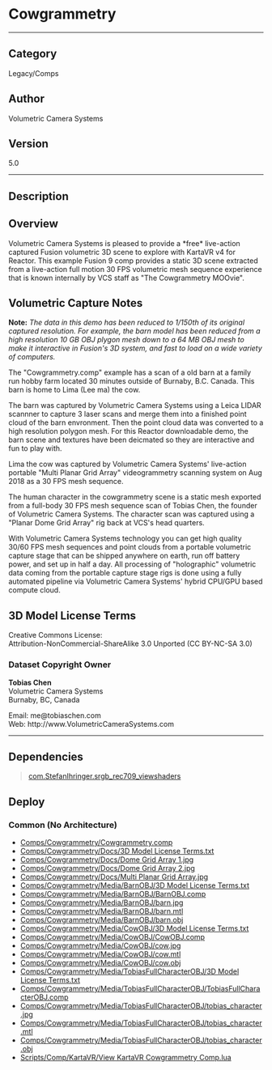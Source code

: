 # Cowgrammetry
___

## Category
Legacy/Comps

## Author
Volumetric Camera Systems

## Version
5.0

___

## Description
<h2>Overview</h2>

<p>Volumetric Camera Systems is pleased to provide a *free* live-action captured Fusion volumetric 3D scene to explore with KartaVR v4 for Reactor. This example Fusion 9 comp provides a static 3D scene extracted from a live-action full motion 30 FPS volumetric mesh sequence experience that is known internally by VCS staff as "The Cowgrammetry MOOvie".</p>

<h2>Volumetric Capture Notes</h2>

<p><strong>Note:</strong> <i>The data in this demo has been reduced to 1/150th of its original captured resolution. For example, the barn model has been reduced from a high resolution 10 GB OBJ plygon mesh down to a 64 MB OBJ mesh to make it interactive in Fusion's 3D system, and fast to load on a wide variety of computers.</i></p>

<p>The "Cowgrammetry.comp" example has a scan of a old barn at a family run hobby farm located 30 minutes outside of Burnaby, B.C. Canada. This barn is home to Lima (Lee ma) the cow.</p>

<p>The barn was captured by Volumetric Camera Systems using a Leica LIDAR scannner to capture 3 laser scans and merge them into a finished point cloud of the barn envronment. Then the point cloud data was converted to a high resolution polygon mesh. For this Reactor downloadable demo, the barn scene and textures have been deicmated so they are interactive and fun to play with.</p>

<p>Lima the cow was captured by Volumetric Camera Systems' live-action portable "Multi Planar Grid Array" videogrammetry scanning system on Aug 2018 as a 30 FPS mesh sequence.</p>

<p>The human character in the cowgrammetry scene is a static mesh exported from a full-body 30 FPS mesh sequence scan of Tobias Chen, the founder of Volumetric Camera Systems. The character scan was captured using a "Planar Dome Grid Array" rig back at VCS's head quarters.</p>

<p>With Volumetric Camera Systems technology you can get high quality 30/60 FPS mesh sequences and point clouds from a portable volumetric capture stage that can be shipped anywhere on earth, run off battery power, and set up in half a day. All processing of "holographic" volumetric data coming from the portable capture stage rigs is done using a fully automated pipeline via Volumetric Camera Systems' hybrid CPU/GPU based compute cloud.</p>

<h2>3D Model License Terms</h2>

<p>Creative Commons License:<br>
Attribution-NonCommercial-ShareAlike 3.0 Unported (CC BY-NC-SA 3.0)</p>

<h3>Dataset Copyright Owner</h3>

<p><strong>Tobias Chen</strong><br>
Volumetric Camera Systems<br>
Burnaby, BC, Canada</p>

<p>Email: me@tobiaschen.com<br>
Web: http://www.VolumetricCameraSystems.com</p>



___

## Dependencies

> [com.StefanIhringer.srgb_rec709_viewshaders](com.StefanIhringer.srgb_rec709_viewshaders.md)  
## Deploy

### Common (No Architecture)

<ul>
<li><a href="https://gitlab.com/WeSuckLess/Reactor/-/blob/master/Atoms/com.VolumetricCameraSystems.Cowgrammetry/Comps/Cowgrammetry/Cowgrammetry.comp?ref_type=heads">Comps/Cowgrammetry/Cowgrammetry.comp</a></li>
<li><a href="https://gitlab.com/WeSuckLess/Reactor/-/blob/master/Atoms/com.VolumetricCameraSystems.Cowgrammetry/Comps/Cowgrammetry/Docs/3D Model License Terms.txt?ref_type=heads">Comps/Cowgrammetry/Docs/3D Model License Terms.txt</a></li>
<li><a href="https://gitlab.com/WeSuckLess/Reactor/-/blob/master/Atoms/com.VolumetricCameraSystems.Cowgrammetry/Comps/Cowgrammetry/Docs/Dome Grid Array 1.jpg?ref_type=heads">Comps/Cowgrammetry/Docs/Dome Grid Array 1.jpg</a></li>
<li><a href="https://gitlab.com/WeSuckLess/Reactor/-/blob/master/Atoms/com.VolumetricCameraSystems.Cowgrammetry/Comps/Cowgrammetry/Docs/Dome Grid Array 2.jpg?ref_type=heads">Comps/Cowgrammetry/Docs/Dome Grid Array 2.jpg</a></li>
<li><a href="https://gitlab.com/WeSuckLess/Reactor/-/blob/master/Atoms/com.VolumetricCameraSystems.Cowgrammetry/Comps/Cowgrammetry/Docs/Multi Planar Grid Array.jpg?ref_type=heads">Comps/Cowgrammetry/Docs/Multi Planar Grid Array.jpg</a></li>
<li><a href="https://gitlab.com/WeSuckLess/Reactor/-/blob/master/Atoms/com.VolumetricCameraSystems.Cowgrammetry/Comps/Cowgrammetry/Media/BarnOBJ/3D Model License Terms.txt?ref_type=heads">Comps/Cowgrammetry/Media/BarnOBJ/3D Model License Terms.txt</a></li>
<li><a href="https://gitlab.com/WeSuckLess/Reactor/-/blob/master/Atoms/com.VolumetricCameraSystems.Cowgrammetry/Comps/Cowgrammetry/Media/BarnOBJ/BarnOBJ.comp?ref_type=heads">Comps/Cowgrammetry/Media/BarnOBJ/BarnOBJ.comp</a></li>
<li><a href="https://gitlab.com/WeSuckLess/Reactor/-/blob/master/Atoms/com.VolumetricCameraSystems.Cowgrammetry/Comps/Cowgrammetry/Media/BarnOBJ/barn.jpg?ref_type=heads">Comps/Cowgrammetry/Media/BarnOBJ/barn.jpg</a></li>
<li><a href="https://gitlab.com/WeSuckLess/Reactor/-/blob/master/Atoms/com.VolumetricCameraSystems.Cowgrammetry/Comps/Cowgrammetry/Media/BarnOBJ/barn.mtl?ref_type=heads">Comps/Cowgrammetry/Media/BarnOBJ/barn.mtl</a></li>
<li><a href="https://gitlab.com/WeSuckLess/Reactor/-/blob/master/Atoms/com.VolumetricCameraSystems.Cowgrammetry/Comps/Cowgrammetry/Media/BarnOBJ/barn.obj?ref_type=heads">Comps/Cowgrammetry/Media/BarnOBJ/barn.obj</a></li>
<li><a href="https://gitlab.com/WeSuckLess/Reactor/-/blob/master/Atoms/com.VolumetricCameraSystems.Cowgrammetry/Comps/Cowgrammetry/Media/CowOBJ/3D Model License Terms.txt?ref_type=heads">Comps/Cowgrammetry/Media/CowOBJ/3D Model License Terms.txt</a></li>
<li><a href="https://gitlab.com/WeSuckLess/Reactor/-/blob/master/Atoms/com.VolumetricCameraSystems.Cowgrammetry/Comps/Cowgrammetry/Media/CowOBJ/CowOBJ.comp?ref_type=heads">Comps/Cowgrammetry/Media/CowOBJ/CowOBJ.comp</a></li>
<li><a href="https://gitlab.com/WeSuckLess/Reactor/-/blob/master/Atoms/com.VolumetricCameraSystems.Cowgrammetry/Comps/Cowgrammetry/Media/CowOBJ/cow.jpg?ref_type=heads">Comps/Cowgrammetry/Media/CowOBJ/cow.jpg</a></li>
<li><a href="https://gitlab.com/WeSuckLess/Reactor/-/blob/master/Atoms/com.VolumetricCameraSystems.Cowgrammetry/Comps/Cowgrammetry/Media/CowOBJ/cow.mtl?ref_type=heads">Comps/Cowgrammetry/Media/CowOBJ/cow.mtl</a></li>
<li><a href="https://gitlab.com/WeSuckLess/Reactor/-/blob/master/Atoms/com.VolumetricCameraSystems.Cowgrammetry/Comps/Cowgrammetry/Media/CowOBJ/cow.obj?ref_type=heads">Comps/Cowgrammetry/Media/CowOBJ/cow.obj</a></li>
<li><a href="https://gitlab.com/WeSuckLess/Reactor/-/blob/master/Atoms/com.VolumetricCameraSystems.Cowgrammetry/Comps/Cowgrammetry/Media/TobiasFullCharacterOBJ/3D Model License Terms.txt?ref_type=heads">Comps/Cowgrammetry/Media/TobiasFullCharacterOBJ/3D Model License Terms.txt</a></li>
<li><a href="https://gitlab.com/WeSuckLess/Reactor/-/blob/master/Atoms/com.VolumetricCameraSystems.Cowgrammetry/Comps/Cowgrammetry/Media/TobiasFullCharacterOBJ/TobiasFullCharacterOBJ.comp?ref_type=heads">Comps/Cowgrammetry/Media/TobiasFullCharacterOBJ/TobiasFullCharacterOBJ.comp</a></li>
<li><a href="https://gitlab.com/WeSuckLess/Reactor/-/blob/master/Atoms/com.VolumetricCameraSystems.Cowgrammetry/Comps/Cowgrammetry/Media/TobiasFullCharacterOBJ/tobias_character.jpg?ref_type=heads">Comps/Cowgrammetry/Media/TobiasFullCharacterOBJ/tobias_character.jpg</a></li>
<li><a href="https://gitlab.com/WeSuckLess/Reactor/-/blob/master/Atoms/com.VolumetricCameraSystems.Cowgrammetry/Comps/Cowgrammetry/Media/TobiasFullCharacterOBJ/tobias_character.mtl?ref_type=heads">Comps/Cowgrammetry/Media/TobiasFullCharacterOBJ/tobias_character.mtl</a></li>
<li><a href="https://gitlab.com/WeSuckLess/Reactor/-/blob/master/Atoms/com.VolumetricCameraSystems.Cowgrammetry/Comps/Cowgrammetry/Media/TobiasFullCharacterOBJ/tobias_character.obj?ref_type=heads">Comps/Cowgrammetry/Media/TobiasFullCharacterOBJ/tobias_character.obj</a></li>
<li><a href="https://gitlab.com/WeSuckLess/Reactor/-/blob/master/Atoms/com.VolumetricCameraSystems.Cowgrammetry/Scripts/Comp/KartaVR/View KartaVR Cowgrammetry Comp.lua?ref_type=heads">Scripts/Comp/KartaVR/View KartaVR Cowgrammetry Comp.lua</a></li>
</ul>
